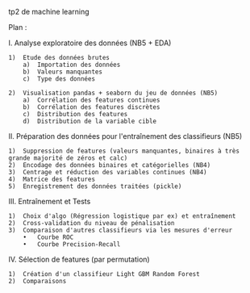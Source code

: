 tp2 de machine learning

Plan :

I.	Analyse exploratoire des données (NB5 + EDA)

	1)	Etude des données brutes
		a)	Importation des données
		b)	Valeurs manquantes
		c)	Type des données
		
	2)	Visualisation pandas + seaborn du jeu de données (NB5)
		a)	Corrélation des features continues
		b)	Corrélation des features discrètes
		c)	Distribution des features
		d)	Distribution de la variable cible
		
II.	Préparation des données pour l'entraînement des classifieurs  (NB5)

	1)	Suppression de features (valeurs manquantes, binaires à très grande majorité de zéros et calc)
	2)	Encodage des données binaires et catégorielles (NB4)
	3)	Centrage et réduction des variables continues (NB4)
	4)	Matrice des features
	5)	Enregistrement des données traitées (pickle)

III.	Entraînement et Tests

	1)	Choix d'algo (Régression logistique par ex) et entraînement
	2)	Cross-validation du niveau de pénalisation
	3)	Comparaison d'autres classifieurs via les mesures d'erreur
		•	Courbe ROC
		•	Courbe Precision-Recall
		
IV.	Sélection de features (par permutation)

	1)	Création d'un classifieur Light GBM Random Forest
	2)	Comparaisons

